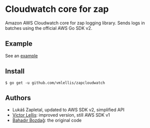 # Cloudwatch core for zap

Amazon AWS Cloudwatch core for zap logging library. Sends logs in batches using the official AWS Go SDK v2.

## Example

See an [example](example/main.go)

## Install

```
$ go get -u github.com/vmlellis/zapcloudwatch
```

## Authors

* Lukáš Zapletal, updated to AWS SDK v2, simplified API
* [Victor Lellis](https://github.com/vmlellis/zapcloudwatchcore): improved version, still AWS SDK v1
* [Bahadır Bozdağ](https://github.com/bahadirbb/zapcloudwatch): the original code
